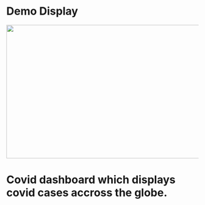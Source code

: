 # Demo Display
 <img src="https://github.com/yousuf1997/Angular-Demo-Project/blob/master/CovidDashboardDemo.gif" width="650" height="350">

# Covid dashboard which displays covid cases accross the globe. 
